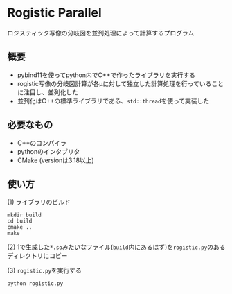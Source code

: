 # Rogistic Parallel
ロジスティック写像の分岐図を並列処理によって計算するプログラム

## 概要
- pybind11を使ってpython内でC++で作ったライブラリを実行する
- rogistic写像の分岐図計算が各μに対して独立した計算処理を行っていることに注目し、並列化した
- 並列化はC++の標準ライブラリである、`std::thread`を使って実装した

## 必要なもの
- C++のコンパイラ
- pythonのインタプリタ
- CMake (versionは3.18以上)

## 使い方
(1) ライブラリのビルド
```
mkdir build
cd build
cmake ..
make
```

(2) 1で生成した`*.so`みたいなファイル(`build`内にあるはず)を`rogistic.py`のあるディレクトリにコピー

(3) `rogistic.py`を実行する
```
python rogistic.py
```
